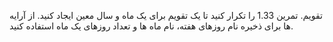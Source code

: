 تقویم. تمرین 1.33 را تکرار کنید تا یک تقویم برای یک ماه و سال معین ایجاد کنید. از آرایه ها برای ذخیره نام روزهای هفته، نام ماه ها و تعداد روزهای یک ماه استفاده کنید.
